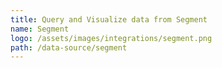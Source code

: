 ```yaml
---
title: Query and Visualize data from Segment
name: Segment
logo: /assets/images/integrations/segment.png
path: /data-source/segment
---
```

